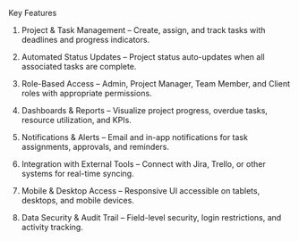 Key Features

1. Project & Task Management – Create, assign, and track tasks with deadlines and progress indicators.

2. Automated Status Updates – Project status auto-updates when all associated tasks are complete.

3. Role-Based Access – Admin, Project Manager, Team Member, and Client roles with appropriate permissions.

4. Dashboards & Reports – Visualize project progress, overdue tasks, resource utilization, and KPIs.

5. Notifications & Alerts – Email and in-app notifications for task assignments, approvals, and reminders.

6. Integration with External Tools – Connect with Jira, Trello, or other systems for real-time syncing.

7. Mobile & Desktop Access – Responsive UI accessible on tablets, desktops, and mobile devices.

8. Data Security & Audit Trail – Field-level security, login restrictions, and activity tracking.

